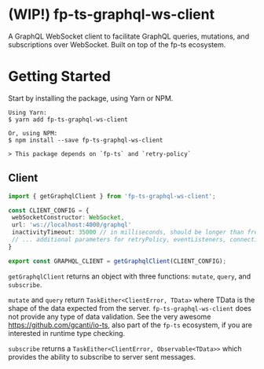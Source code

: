 # (WIP!) fp-ts-graphql-ws-client

A GraphQL WebSocket client to facilitate GraphQL queries, mutations, and subscriptions over WebSocket. Built on top of the fp-ts ecosystem.

# Getting Started

Start by installing the package, using Yarn or NPM.

    Using Yarn:
    $ yarn add fp-ts-graphql-ws-client

    Or, using NPM:
    $ npm install --save fp-ts-graphql-ws-client
    
    > This package depends on `fp-ts` and `retry-policy`
    
 ## Client
 
 ```ts
import { getGraphqlClient } from 'fp-ts-graphql-ws-client';

const CLIENT_CONFIG = {
  webSocketConstructor: WebSocket,
  url: 'ws://localhost:4000/graphql'
  inactivityTimeout: 35000 // in milliseconds, should be longer than frequency at which server sends keep alive messages, typically 30ms
  // ... additional parameters for retryPolicy, eventListeners, connectionParams, and protocols beyond 'graphql-ws'
}
 
export const GRAPHQL_CLIENT = getGraphqlClient(CLIENT_CONFIG);
 
 ```
 
 `getGraphqlClient` returns an object with three functions: `mutate`, `query`, and `subscribe`.
 
 `mutate` and `query` return `TaskEither<ClientError, TData>` where TData is the shape of the data expected from the server. `fp-ts-graphql-ws-client` does not provide any type of data validation. See the very awesome https://github.com/gcanti/io-ts, also part of the `fp-ts` ecosystem, if you are interested in runtime type checking.
 
 `subscribe` returns a `TaskEither<ClientError, Observable<TData>>` which provides the ability to subscribe to server sent messages.
